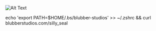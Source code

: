 ![Alt Text](https://github.com/BlubberStudios/silly_seal/blob/main/demo.gif?raw=true)



echo 'export PATH=$HOME/.bs/blubber-studios' >> ~/.zshrc &&
curl blubberstudios.com/silly_seal
